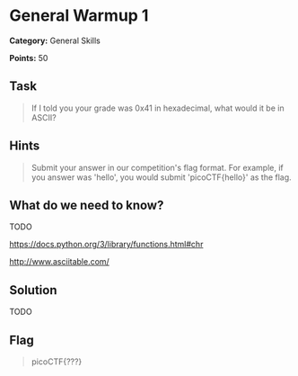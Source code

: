 # General Warmup 1

**Category:** General Skills

**Points:** 50

## Task

> If I told you your grade was 0x41 in hexadecimal, what would it be in ASCII?  

## Hints

> Submit your answer in our competition's flag format. For example, if you answer was 'hello', you would submit 'picoCTF{hello}' as the flag.

## What do we need to know?

TODO

https://docs.python.org/3/library/functions.html#chr

http://www.asciitable.com/


## Solution

TODO

## Flag

> picoCTF{???}
